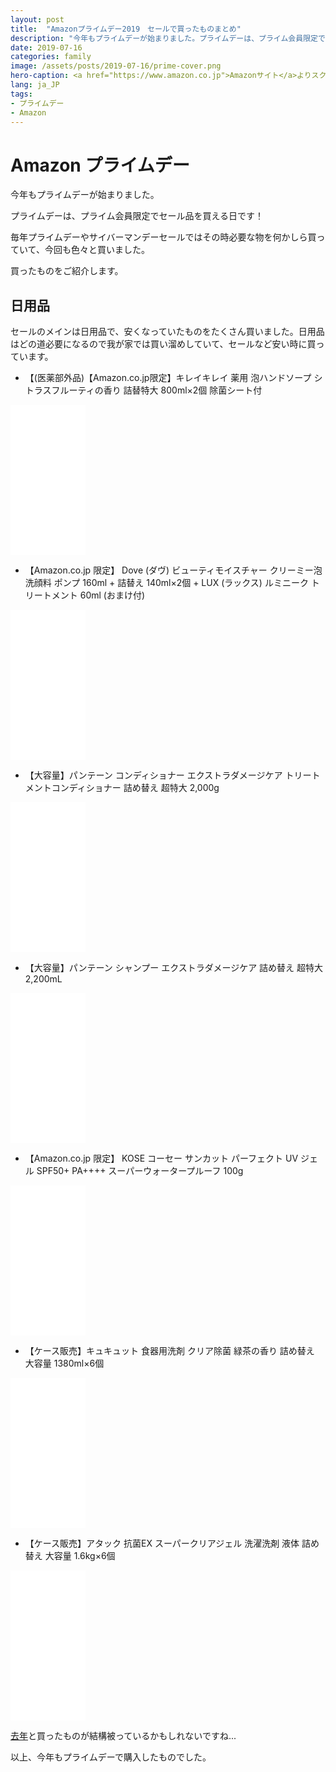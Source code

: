```yaml
---
layout: post
title:  "Amazonプライムデー2019　セールで買ったものまとめ"
description: "今年もプライムデーが始まりました。プライムデーは、プライム会員限定でセール品を買える日です！毎年プライムデーやサイバーマンデーセールではその時必要な物を何かしら買っていて、今回も色々と買いました。買ったものをご紹介します。"
date: 2019-07-16
categories: family
image: /assets/posts/2019-07-16/prime-cover.png
hero-caption: <a href="https://www.amazon.co.jp">Amazonサイト</a>よりスクリーンショット
lang: ja_JP
tags:
- プライムデー
- Amazon
---
```


# Amazon プライムデー

今年もプライムデーが始まりました。

プライムデーは、プライム会員限定でセール品を買える日です！

毎年プライムデーやサイバーマンデーセールではその時必要な物を何かしら買っていて、今回も色々と買いました。

買ったものをご紹介します。

## 日用品

セールのメインは日用品で、安くなっていたものをたくさん買いました。日用品はどの道必要になるので我が家では買い溜めしていて、セールなど安い時に買っています。

- 【(医薬部外品)【Amazon.co.jp限定】キレイキレイ 薬用 泡ハンドソープ シトラスフルーティの香り 詰替特大 800ml×2個 除菌シート付
<iframe style="width:120px;height:240px;" marginwidth="0" marginheight="0" scrolling="no" frameborder="0" src="//rcm-fe.amazon-adsystem.com/e/cm?lt1=_blank&bc1=000000&IS2=1&bg1=FFFFFF&fc1=000000&lc1=0000FF&t=maasaamiichii-22&language=ja_JP&o=9&p=8&l=as4&m=amazon&f=ifr&ref=as_ss_li_til&asins=B07NF9BN7J&linkId=a3ed816a98dcb5de0147b43a78f627bc"></iframe>

- 【Amazon.co.jp 限定】 Dove (ダヴ) ビューティモイスチャー クリーミー泡洗顔料 ポンプ 160ml + 詰替え 140ml×2個 + LUX (ラックス) ルミニーク トリートメント 60ml (おまけ付)
<iframe style="width:120px;height:240px;" marginwidth="0" marginheight="0" scrolling="no" frameborder="0" src="//rcm-fe.amazon-adsystem.com/e/cm?lt1=_blank&bc1=000000&IS2=1&bg1=FFFFFF&fc1=000000&lc1=0000FF&t=maasaamiichii-22&language=ja_JP&o=9&p=8&l=as4&m=amazon&f=ifr&ref=as_ss_li_til&asins=B07HS18J9L&linkId=d0499123f1fb53c89c13a00476c41c93"></iframe>

- 【大容量】パンテーン コンディショナー エクストラダメージケア トリートメントコンディショナー 詰め替え 超特大 2,000g
<iframe style="width:120px;height:240px;" marginwidth="0" marginheight="0" scrolling="no" frameborder="0" src="//rcm-fe.amazon-adsystem.com/e/cm?lt1=_blank&bc1=000000&IS2=1&bg1=FFFFFF&fc1=000000&lc1=0000FF&t=maasaamiichii-22&language=ja_JP&o=9&p=8&l=as4&m=amazon&f=ifr&ref=as_ss_li_til&asins=B07HRWBSTZ&linkId=1e003560e111224e33fd20bcb7315303"></iframe>

- 【大容量】パンテーン シャンプー エクストラダメージケア 詰め替え 超特大 2,200mL
<iframe style="width:120px;height:240px;" marginwidth="0" marginheight="0" scrolling="no" frameborder="0" src="//rcm-fe.amazon-adsystem.com/e/cm?lt1=_blank&bc1=000000&IS2=1&bg1=FFFFFF&fc1=000000&lc1=0000FF&t=maasaamiichii-22&language=ja_JP&o=9&p=8&l=as4&m=amazon&f=ifr&ref=as_ss_li_til&asins=B07HRSMSWQ&linkId=0f353b7345b24168986834461aba4f7b"></iframe>

- 【Amazon.co.jp 限定】 KOSE コーセー サンカット パーフェクト UV ジェル SPF50+ PA++++ スーパーウォータープルーフ 100g
<iframe style="width:120px;height:240px;" marginwidth="0" marginheight="0" scrolling="no" frameborder="0" src="//rcm-fe.amazon-adsystem.com/e/cm?lt1=_blank&bc1=000000&IS2=1&bg1=FFFFFF&fc1=000000&lc1=0000FF&t=maasaamiichii-22&language=ja_JP&o=9&p=8&l=as4&m=amazon&f=ifr&ref=as_ss_li_til&asins=B07P8XDJB1&linkId=b0182dc6be99294fe9fd49e419f83d16"></iframe>

- 【ケース販売】キュキュット 食器用洗剤 クリア除菌 緑茶の香り 詰め替え 大容量 1380ml×6個
<iframe style="width:120px;height:240px;" marginwidth="0" marginheight="0" scrolling="no" frameborder="0" src="//rcm-fe.amazon-adsystem.com/e/cm?lt1=_blank&bc1=000000&IS2=1&bg1=FFFFFF&fc1=000000&lc1=0000FF&t=maasaamiichii-22&language=ja_JP&o=9&p=8&l=as4&m=amazon&f=ifr&ref=as_ss_li_til&asins=B00UN13R10&linkId=767084ecbd78e1cd3e5173c2ff84effa"></iframe>

- 【ケース販売】アタック 抗菌EX スーパークリアジェル 洗濯洗剤 液体 詰め替え 大容量 1.6kg×6個
<iframe style="width:120px;height:240px;" marginwidth="0" marginheight="0" scrolling="no" frameborder="0" src="//rcm-fe.amazon-adsystem.com/e/cm?lt1=_blank&bc1=000000&IS2=1&bg1=FFFFFF&fc1=000000&lc1=0000FF&t=maasaamiichii-22&language=ja_JP&o=9&p=8&l=as4&m=amazon&f=ifr&ref=as_ss_li_til&asins=B07BDLQW7H&linkId=7f0cc4b7d0874fbaf6b6c433ab025384"></iframe>


[去年](https://masamichi.me/family/2018/07/16/amazon-prime-day-2018.html)と買ったものが結構被っているかもしれないですね...

以上、今年もプライムデーで購入したものでした。